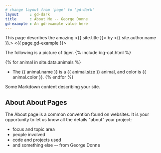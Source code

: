 ```yaml
---
# change layout from 'page' to 'gd-dark'
layout     : gd-dark
title      : About Me -- George Donne
gd-example : An gd-example value here
---
```


<!-- 
site.title : 'title' in _config.yml
site.author.name : name of author, defined in _config.yml
page.gd-example : gd-example defined in front matter.
-->

This page describes the amazing <{{ site.title }}> by <{{ site.author.name }}.>
<{{ page.gd-example }}>

The following is a picture of tiger.
{% include big-cat.html %}

{% for animal in site.data.animals %}
- The {{ animal.name }} is a {{ animal.size }} animal, and color is {{ animal.color }}.
{% endfor %}

Some Markdown content describing your site.

## About About Pages

The About page is a common convention found on websites.
It is your opportunity to let us know all the details "about" your project:

- focus and topic area
- people involved
- code and projects used
- and something else -- from George Donne
